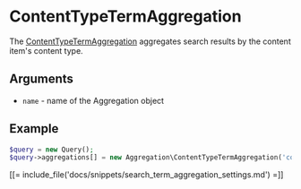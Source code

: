 # ContentTypeTermAggregation

The [ContentTypeTermAggregation](https://github.com/ibexa/core/blob/main/src/contracts/Repository/Values/Content/Query/Aggregation/ContentTypeTermAggregation.php) aggregates search results by the content item's content type.

## Arguments

- `name` - name of the Aggregation object

## Example

``` php
$query = new Query();
$query->aggregations[] = new Aggregation\ContentTypeTermAggregation('content_type');
```

[[= include_file('docs/snippets/search_term_aggregation_settings.md') =]]
